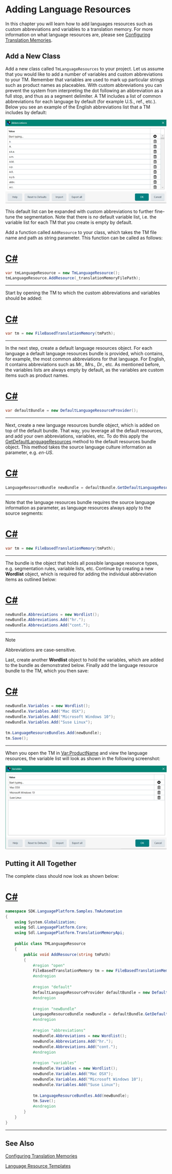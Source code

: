Adding Language Resources
==

In this chapter you will learn how to add languages resources such as custom abbreviations and variables to a translation memory. For more information on what language resources are, please see [Configuring Translation Memories](configuring_translation_memories.md).

Add a New Class
--

Add a new class called ```TmLanguageResources``` to your project. Let us assume that you would like to add a number of variables and custom abbreviations to your TM. Remember that variables are used to mark up particular strings such as product names as placeables. With custom abbreviations you can prevent the system from interpreting the dot following an abbreviation as a full stop, and thus as a segment delimiter. A TM includes a list of common abbreviations for each language by default (for example U.S., ref., etc.). Below you see an example of the English abbreviations list that a TM includes by default:

![RecognitionSettings](images/Abbreviations.jpg)

This default list can be expanded with custom abbreviations to further fine-tune the segmentation. Note that there is *no* default variable list, i.e. the variable list for each TM that you create is empty by default.

Add a function called ```AddResource``` to your class, which takes the TM file name and path as string parameter. This function can be called as follows:

# [C#](#tab/tabid-1)
```cs
var tmLanguageResource = new TmLanguageResource();
tmLanguageResource.AddResource(_translationMemoryFilePath);
```
***

Start by opening the TM to which the custom abbreviations and variables should be added:

# [C#](#tab/tabid-2)
```cs
var tm = new FileBasedTranslationMemory(tmPath);
```
***

In the next step, create a default language resources object. For each language a default language resources bundle is provided, which contains, for example, the most common abbreviations for that language. For English, it contains abbreviations such as *Mr., Mrs., Dr.*, etc. As mentioned before, the variables lists are always empty by default, as the variables are custom items such as product names.

# [C#](#tab/tabid-3)
```cs
var defaultBundle = new DefaultLanguageResourceProvider();
```
***

Next, create a new language resources bundle object, which is added on top of the default bundle. That way, you leverage all the default resources, and add your own abbreviations, variables, etc. To do this apply the [GetDefaultLanguageResources](../../api/translationmemory/Sdl.LanguagePlatform.TranslationMemoryApi.DefaultLanguageResourceProvider.yml#Sdl_LanguagePlatform_TranslationMemoryApi_DefaultLanguageResourceProvider_GetDefaultLanguageResources_System_Globalization_CultureInfo_) method to the default resources bundle object. This method takes the source language culture information as parameter, e.g. *en-US*.

# [C#](#tab/tabid-4)
```cs
LanguageResourceBundle newBundle = defaultBundle.GetDefaultLanguageResources(CultureInfo.GetCultureInfo("en-US"));
```
***

Note that the language resources bundle requires the source language information as parameter, as language resources always apply to the source segments:

# [C#](#tab/tabid-5)
```cs
var tm = new FileBasedTranslationMemory(tmPath);
```
***

The bundle is the object that holds all possible language resource types, e.g. segmentation rules, variable lists, etc. Continue by creating a new **Wordlist** object, which is required for adding the individual abbreviation items as outlined below:

# [C#](#tab/tabid-6)
```cs
newBundle.Abbreviations = new Wordlist();
newBundle.Abbreviations.Add("hr.");
newBundle.Abbreviations.Add("cont.");
```
***

>[!NOTE]
>
>Abbreviations are case-sensitive.


Last, create another **Wordlist** object to hold the variables, which are added to the bundle as demonstrated below. Finally add the language resource bundle to the TM, which you then save:

# [C#](#tab/tabid-7)
```cs
newBundle.Variables = new Wordlist();
newBundle.Variables.Add("Mac OSX");
newBundle.Variables.Add("Microsoft Windows 10");
newBundle.Variables.Add("Suse Linux");

tm.LanguageResourceBundles.Add(newBundle);
tm.Save();
```
***

When you open the TM in <Var:ProductName> and view the language resources, the variable list will look as shown in the following screenshot:


![VariablesList](images/VariablesList.jpg)


Putting it All Together
--

The complete class should now look as shown below:

# [C#](#tab/tabid-8)
```cs
namespace SDK.LanguagePlatform.Samples.TmAutomation
{
    using System.Globalization;
    using Sdl.LanguagePlatform.Core;
    using Sdl.LanguagePlatform.TranslationMemoryApi;

    public class TMLanguageResource
    {
        public void AddResource(string tmPath)
        {
            #region "open"
            FileBasedTranslationMemory tm = new FileBasedTranslationMemory(tmPath);
            #endregion

            #region "default"
            DefaultLanguageResourceProvider defaultBundle = new DefaultLanguageResourceProvider();
            #endregion

            #region "newBundle"
            LanguageResourceBundle newBundle = defaultBundle.GetDefaultLanguageResources(CultureInfo.GetCultureInfo("en-US"));
            #endregion

            #region "abbreviations"
            newBundle.Abbreviations = new Wordlist();
            newBundle.Abbreviations.Add("hr.");
            newBundle.Abbreviations.Add("cont.");
            #endregion

            #region "variables"
            newBundle.Variables = new Wordlist();
            newBundle.Variables.Add("Mac OSX");
            newBundle.Variables.Add("Microsoft Windows 10");
            newBundle.Variables.Add("Suse Linux");

            tm.LanguageResourceBundles.Add(newBundle);
            tm.Save();
            #endregion
        }
    }
}
```
***

See Also
--
[Configuring Translation Memories](configuring_translation_memories.md)

[Language Resource Templates](language_resource_templates.md)

